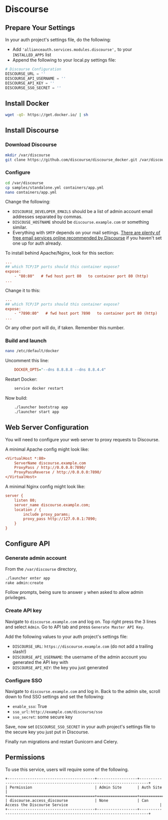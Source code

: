 # Discourse

## Prepare Your Settings

In your auth project's settings file, do the following:

- Add `'allianceauth.services.modules.discourse',` to your `INSTALLED_APPS` list
- Append the following to your local.py settings file:

```python
# Discourse Configuration
DISCOURSE_URL = ''
DISCOURSE_API_USERNAME = ''
DISCOURSE_API_KEY = ''
DISCOURSE_SSO_SECRET = ''
```

## Install Docker

```bash
wget -qO- https://get.docker.io/ | sh
```

## Install Discourse

### Download Discourse

```bash
mkdir /var/discourse
git clone https://github.com/discourse/discourse_docker.git /var/discourse
```

### Configure

```bash
cd /var/discourse
cp samples/standalone.yml containers/app.yml
nano containers/app.yml
```

Change the following:

- `DISCOURSE_DEVELOPER_EMAILS` should be a list of admin account email addresses separated by commas.
- `DISCOUSE_HOSTNAME` should be `discourse.example.com` or something similar.
- Everything with `SMTP` depends on your mail settings. [There are plenty of free email services online recommended by Discourse](https://github.com/discourse/discourse/blob/master/docs/INSTALL-email.md#recommended-email-providers-for-discourse) if you haven't set one up for auth already.

To install behind Apache/Nginx, look for this section:

```ini
...
## which TCP/IP ports should this container expose?
expose:
    - "80:80"   # fwd host port 80   to container port 80 (http)
...
```

Change it to this:

```ini
...
## which TCP/IP ports should this container expose?
expose:
    - "7890:80"   # fwd host port 7890   to container port 80 (http)
...
```

Or any other port will do, if taken. Remember this number.

### Build and launch

```bash
nano /etc/default/docker
```

Uncomment this line:

```ini
    DOCKER_OPTS="--dns 8.8.8.8 --dns 8.8.4.4"
```

Restart Docker:

```bash
    service docker restart
```

Now build:

```bash
    ./launcher bootstrap app
    ./launcher start app
```

## Web Server Configuration

You will need to configure your web server to proxy requests to Discourse.

A minimal Apache config might look like:

```ini
<VirtualHost *:80>
    ServerName discourse.example.com
    ProxyPass / http://0.0.0.0:7890/
    ProxyPassReverse / http://0.0.0.0:7890/
</VirtualHost>
```

A minimal Nginx config might look like:

```ini
server {
    listen 80;
    server_name discourse.example.com;
    location / {
        include proxy_params;
        proxy_pass http://127.0.0.1:7890;
    }
}
```

## Configure API

### Generate admin account

From the `/var/discourse` directory,

```bash
./launcher enter app
rake admin:create
```

Follow prompts, being sure to answer `y` when asked to allow admin privileges.

### Create API key

Navigate to `discourse.example.com` and log on. Top right press the 3 lines and select `Admin`. Go to API tab and press `Generate Master API Key`.

Add the following values to your auth project's settings file:

- `DISCOURSE_URL`: `https://discourse.example.com` (do not add a trailing slash!)
- `DISCOURSE_API_USERNAME`: the username of the admin account you generated the API key with
- `DISCOURSE_API_KEY`: the key you just generated

### Configure SSO

Navigate to `discourse.example.com` and log in. Back to the admin site, scroll down to find SSO settings and set the following:

- `enable_sso`: True
- `sso_url`: `http://example.com/discourse/sso`
- `sso_secret`: some secure key

Save, now set `DISCOURSE_SSO_SECRET` in your auth project's settings file to the secure key you just put in Discourse.

Finally run migrations and restart Gunicorn and Celery.

## Permissions

To use this service, users will require some of the following.

```eval_rst
+---------------------------------------+------------------+--------------------------------------------------------------------------+
| Permission                            | Admin Site       | Auth Site                                                                |
+=======================================+==================+==========================================================================+
| discourse.access_discourse            | None             | Can Access the Discourse Service                                         |
+---------------------------------------+------------------+--------------------------------------------------------------------------+
```
